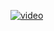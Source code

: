 [![video](https://cdn.discordapp.com/attachments/643930861414121507/1013961137349476402/Capture.PNG)](https://www.youtube.com/watch?v=bZJa6HhgpLs)
